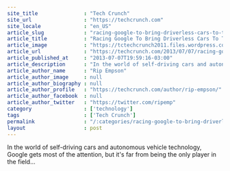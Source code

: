 ```yaml
---
site_title               : "Tech Crunch"
site_url                 : "https://techcrunch.com"
site_locale              : "en_US"
article_slug             : "racing-google-to-bring-driverless-cars-to-the-road-mobileye-valued-at-s1-5b-as-investors-take-s400m-stake"
article_title            : "Racing Google To Bring Driverless Cars To The Road, Mobileye Valued At $1.5B As Investors Take $400M Stake"
article_image            : "https://tctechcrunch2011.files.wordpress.com/2013/07/mobileye_logo.jpg?w=764&h=400&crop=1"
article_url              : "https://techcrunch.com/2013/07/07/racing-google-to-bring-affordable-driverless-cars-to-the-road-mobileye-valued-at-1-5b-as-investors-take-400m-stake/"
article_published_at     : "2013-07-07T19:59:16-03:00"
article_description      : "In the world of self-driving cars and autonomous vehicle technology, Google gets most of the attention, but it's far from being the only player in the field..."
article_author_name      : "Rip Empson"
article_author_image     : null
article_author_biography : null
article_author_profile   : "https://techcrunch.com/author/rip-empson/"
article_author_facebook  : null
article_author_twitter   : "https://twitter.com/ripemp"
category                 : ['technology']
tags                     : ['Tech Crunch']
permalink                : "/:categories/racing-google-to-bring-driverless-cars-to-the-road-mobileye-valued-at-s1-5b-as-investors-take-s400m-stake/"
layout                   : post
---
```


In the world of self-driving cars and autonomous vehicle technology, Google gets most of the attention, but it's far from being the only player in the field...
